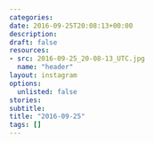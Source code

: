 ```yaml
---
categories:
date: 2016-09-25T20:08:13+00:00
description:
draft: false
resources:
- src: 2016-09-25_20-08-13_UTC.jpg
  name: "header"
layout: instagram
options:
  unlisted: false
stories:
subtitle:
title: "2016-09-25"
tags: []
---
```


 
